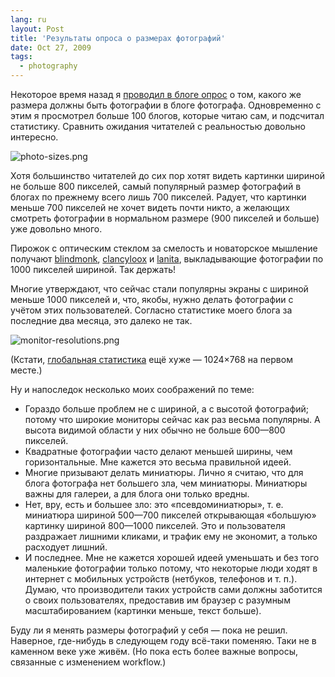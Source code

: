 ```yaml
---
lang: ru
layout: Post
title: 'Результаты опроса о размерах фотографий'
date: Oct 27, 2009
tags:
  - photography
---
```


Некоторое время назад я [проводил в блоге опрос](http://birdwatcher.ru/blog/3967/ "Какого размера должны быть фотографии в блоге?") о том, какого же размера должны быть фотографии в блоге фотографа. Одновременно с этим я просмотрел больше 100 блогов, которые читаю сам, и подсчитал статистику. Сравнить ожидания читателей с реальностью довольно интересно.

![photo-sizes.png](upload://photo-sizes.png)

<!--more-->

Хотя большинство читателей до сих пор хотят видеть картинки шириной не больше 800 пикселей, самый популярный размер фотографий в блогах по прежнему всего лишь 700 пикселей. Радует, что картинки меньше 700 пикселей не хочет видеть почти никто, а желающих смотреть фотографии в нормальном размере (900 пикселей и больше) уже довольно много.

Пирожок с оптическим стеклом за смелость и новаторское мышление получают [blindmonk](http://blindmonk.livejournal.com/), [clancyloox](http://clancyloox.livejournal.com/) и [lanita](http://lanita.livejournal.com/), выкладывающие фотографии по 1000 пикселей шириной. Так держать!

Многие утверждают, что сейчас стали популярны экраны с шириной меньше 1000 пикселей и, что, якобы, нужно делать фотографии с учётом этих пользователей. Согласно статистике моего блога за последние два месяца, это далеко не так.

![monitor-resolutions.png](upload://monitor-resolutions.png)

(Кстати, [глобальная статистика](http://trends.spylog.ru/global-statistic-resolution/ "Экранные разрешения — SpyLOG Тренды") ещё хуже — 1024×768 на первом месте.)

Ну и напоследок несколько моих соображений по теме:

- Гораздо больше проблем не с шириной, а с высотой фотографий; потому что широкие мониторы сейчас как раз весьма популярны. А высота видимой области у них обычно не больше 600—800 пикселей.
- Квадратные фотографии часто делают меньшей ширины, чем горизонтальные. Мне кажется это весьма правильной идеей.
- Многие призывают делать миниатюры. Лично я считаю, что для блога фотографа нет большего зла, чем миниатюры. Миниатюры важны для галереи, а для блога они только вредны.
- Нет, вру, есть и большее зло: это «псевдоминиатюры», т. е. миниатюра шириной 500—700 пикселей открывающая «большую» картинку шириной 800—1000 пикселей. Это и пользователя раздражает лишними кликами, и трафик ему не экономит, а только расходует лишний.
- И последнее. Мне не кажется хорошей идеей уменьшать и без того маленькие фотографии только потому, что некоторые люди ходят в интернет с мобильных устройств (нетбуков, телефонов и т. п.). Думаю, что производители таких устройств сами должны заботится о своих пользователях, предоставив им браузер с разумным масштабированием (картинки меньше, текст больше).

Буду ли я менять размеры фотографий у себя — пока не решил. Наверное, где-нибудь в следующем году всё-таки поменяю. Таки не в каменном веке уже живём. (Но пока есть более важные вопросы, связанные с изменением workflow.)
